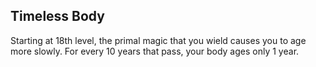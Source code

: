 ## Timeless Body
Starting at 18th level, the primal magic that you wield causes you to age more slowly. For every 10 years that pass, your body ages only 1 year.

